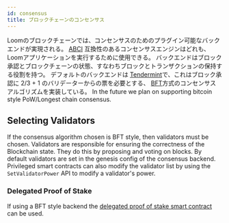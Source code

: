 ```yaml
---
id: consensus
title: ブロックチェーンのコンセンサス
---
```

Loomのブロックチェーンでは、コンセンサスのためのプラグイン可能なバックエンドが実現される。 [ABCI](https://github.com/tendermint/abci) 互換性のあるコンセンサスエンジンはどれも、Loomアプリケーションを実行するために使用できる。 バックエンドはブロック承認とブロックチェーンの状態、すなわちブロックとトランザクションの保持する役割を持つ。 デフォルトのバックエンドは [Tendermint](https://tendermint.com/)で、これはブロック承認に 2/3 + 1 のバリデーターからの票を必要とする、 [BFT](https://en.wikipedia.org/wiki/Byzantine_fault_tolerance)方式のコンセンサス アルゴリズムを実装している。 In the future we plan on supporting bitcoin style PoW/Longest chain consensus.

## Selecting Validators

If the consensus algorithm chosen is BFT style, then validators must be chosen. Validators are responsible for ensuring the correctness of the Blockchain state. They do this by proposing and voting on blocks. By default validators are set in the genesis config of the consensus backend. Privileged smart contracts can also modify the validator list by using the `SetValidatorPower` API to modify a validator's power.

### Delegated Proof of Stake

If using a BFT style backend the [delegated proof of stake smart contract](delegated-proof-of-stake.html) can be used.